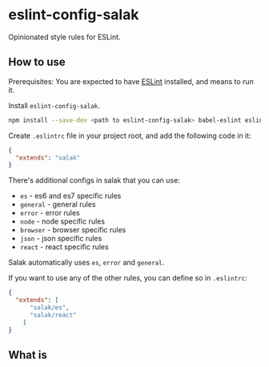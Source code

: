 # eslint-config-salak

Opinionated style rules for ESLint.

## How to use

Prerequisites: You are expected to have [ESLint](eslint.org) installed, and means to run it.

Install `eslint-config-salak`.

```sh
npm install --save-dev <path to eslint-config-salak> babel-eslint eslint-plugin-react
```

Create `.eslintrc` file in your project root, and add the following code in it:

```json
{
  "extends": "salak"
}
```

There's additional configs in salak that you can use:

* `es` - es6 and es7 specific rules
* `general` - general rules
* `error` - error rules
* `node` - node specific rules
* `browser` - browser specific rules
* `json` - json specific rules
* `react` - react specific rules

Salak automatically uses `es`, `error` and `general`.

If you want to use any of the other rules, you can define so in `.eslintrc`:

```json
{
  "extends": [
      "salak/es",
      "salak/react"
    ]
}
```

## What is
